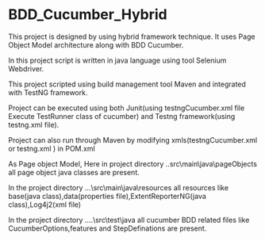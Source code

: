 # BDD_Cucumber_Hybrid

This project is designed by using hybrid framework technique. It uses Page Object Model architecture along with BDD Cucumber.

In this project script is written in java language using tool Selenium Webdriver.

This project scripted using build management tool Maven and integrated with TestNG framework.

Project can be executed using both Junit(using testngCucumber.xml file Execute TestRunner class of cucumber) and Testng framework(using testng.xml file).

Project can also run through Maven by modifying xmls(testngCucumber.xml or testng.xml ) in POM.xml

As Page object Model, Here in project directory ..src\main\java\pageObjects all page object java classes are present.

In the project directory ...\src\main\java\resources all resources like base(java class),data(properties file),ExtentReporterNG(java class),Log4j2(xml file)

In the project directory ....\src\test\java all cucumber BDD related files like CucumberOptions,features and StepDefinations are present.
